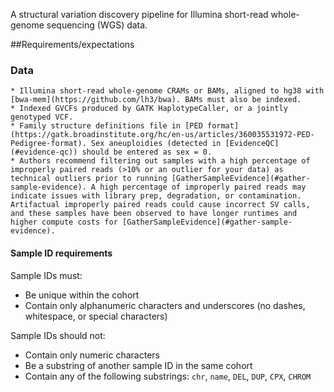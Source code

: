 A structural variation discovery pipeline for Illumina short-read whole-genome sequencing (WGS) data.

  ##Requirements/expectations
  ### Data
    * Illumina short-read whole-genome CRAMs or BAMs, aligned to hg38 with [bwa-mem](https://github.com/lh3/bwa). BAMs must also be indexed.
    * Indexed GVCFs produced by GATK HaplotypeCaller, or a jointly genotyped VCF.
    * Family structure definitions file in [PED format](https://gatk.broadinstitute.org/hc/en-us/articles/360035531972-PED-Pedigree-format). Sex aneuploidies (detected in [EvidenceQC](#evidence-qc)) should be entered as sex = 0.
    * Authors recommend filtering out samples with a high percentage of improperly paired reads (>10% or an outlier for your data) as technical outliers prior to running [GatherSampleEvidence](#gather-sample-evidence). A high percentage of improperly paired reads may indicate issues with library prep, degradation, or contamination. Artifactual improperly paired reads could cause incorrect SV calls, and these samples have been observed to have longer runtimes and higher compute costs for [GatherSampleEvidence](#gather-sample-evidence).

  #### Sample ID requirements
  Sample IDs must:
  * Be unique within the cohort
  * Contain only alphanumeric characters and underscores (no dashes, whitespace, or special characters)

  Sample IDs should not:
  * Contain only numeric characters
  * Be a substring of another sample ID in the same cohort
  * Contain any of the following substrings: `chr`, `name`, `DEL`, `DUP`, `CPX`, `CHROM`